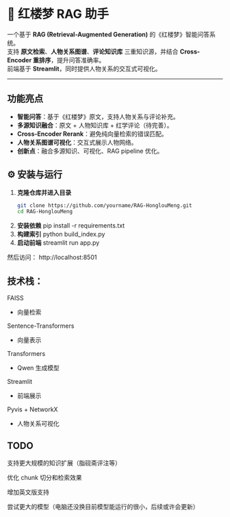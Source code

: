 # 📖 红楼梦 RAG 助手

一个基于 **RAG (Retrieval-Augmented Generation)** 的《红楼梦》智能问答系统。  
支持 **原文检索**、**人物关系图谱**、**评论知识库** 三重知识源，并结合 **Cross-Encoder 重排序**，提升问答准确率。  
前端基于 **Streamlit**，同时提供人物关系的交互式可视化。

---

##  功能亮点
- **智能问答**：基于《红楼梦》原文，支持人物关系与评论补充。
- **多源知识融合**：原文 + 人物知识库 + 红学评论（待完善）。
- **Cross-Encoder Rerank**：避免纯向量检索的错误匹配。
- **人物关系图谱可视化**：交互式展示人物网络。
- **创新点**：融合多源知识、可视化、RAG pipeline 优化。


## ⚙️ 安装与运行

1. **克隆仓库并进入目录**
   ```bash
   git clone https://github.com/yourname/RAG-HonglouMeng.git
   cd RAG-HonglouMeng
2. **安装依赖**
pip install -r requirements.txt
3. **构建索引**
python build_index.py
4. **启动前端**
streamlit run app.py

然后访问：
 http://localhost:8501


## 技术栈：
FAISS
 - 向量检索

Sentence-Transformers
 - 向量表示

Transformers
 - Qwen 生成模型

Streamlit
 - 前端展示

Pyvis + NetworkX
 - 人物关系可视化

## TODO

支持更大规模的知识扩展（脂砚斋评注等）

优化 chunk 切分和检索效果

增加英文版支持

尝试更大的模型（电脑还没换目前模型能运行的很小，后续或许会更新）